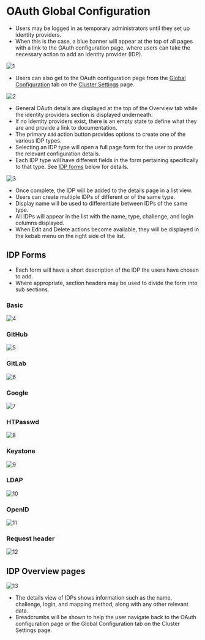 # OAuth Global Configuration

- Users may be logged in as temporary administrators until they set up identity providers.
- When this is the case, a blue banner will appear at the top of all pages with a link to the OAuth configuration page, where users can take the necessary action to add an identity provider (IDP).

![1](img/CS-list.png)

- Users can also get to the OAuth configuration page from the [Global Configuration](http://openshift.github.io/openshift-origin-design/web-console/4.0-designs/global-config/global-config) tab on the [Cluster Settings](http://openshift.github.io/openshift-origin-design/web-console/4.0-designs/cluster-settings/cluster-settings) page.

![2](img/CS-empty.png)

- General OAuth details are displayed at the top of the Overview tab while the identity providers section is displayed underneath.
- If no identity providers exist, there is an empty state to define what they are and provide a link to documentation.
- The primary `Add` action button provides options to create one of the various IDP types.
- Selecting an IDP type will open a full page form for the user to provide the relevant configuration details.
- Each IDP type will have different fields in the form pertaining specifically to that type. See [IDP forms](/#IDP-Forms) below for details.

![3](img/CS-OAuth.png)

- Once complete, the IDP will be added to the details page in a list view.
- Users can create multiple IDPs of different or of the same type.
- Display name will be used to differentiate between IDPs of the same type.
- All IDPs will appear in the list with the name, type, challenge, and login columns displayed.
- When Edit and Delete actions become available, they will be displayed in the kebab menu on the right side of the list.


## IDP Forms
- Each form will have a short description of the IDP the users have chosen to add.
- Where appropriate, section headers may be used to divide the form into sub sections.


### Basic
![4](img/basic.png)

### GitHub
![5](img/github.png)

### GitLab
![6](img/gitlab.png)

### Google
![7](img/google.png)

### HTPasswd
![8](img/HTPasswd.png)

### Keystone
![9](img/keystone.png)

### LDAP
![10](img/ldap.png)

### OpenID
![11](img/openID.png)

### Request header
![12](img/request.png)


## IDP Overview pages
![13](img/CS-idp-overview.png)
- The details view of IDPs shows information such as the name, challenge, login, and mapping method, along with any other relevant data.
- Breadcrumbs will be shown to help the user navigate back to the OAuth configuration page or the Global Configuration tab on the Cluster Settings page.
